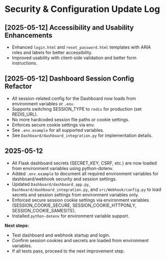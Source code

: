 # Security & Configuration Update Log

## [2025-05-12] Accessibility and Usability Enhancements

- Enhanced `login.html` and `reset_password.html` templates with ARIA roles and labels for better accessibility.
- Improved usability with client-side validation and better form instructions.

## [2025-05-12] Dashboard Session Config Refactor

- All session-related config for the Dashboard now loads from environment variables or `.env`.
- Supports switching SESSION_TYPE to `redis` for production (set REDIS_URL).
- No more hardcoded session file paths or cookie settings.
- Enforces secure cookie settings via env.
- See `.env.example` for all supported variables.
- See `Dashboard/dashboard_integration.py` for implementation details.

## 2025-05-12

- All Flask dashboard secrets (SECRET_KEY, CSRF, etc.) are now loaded from environment variables using python-dotenv.
- Added `.env.example` to document all required environment variables for dashboard/webhook security and session settings.
- Updated `Dashboard/dashboard_app.py`, `Dashboard/dashboard_integration.py`, and `src/Webhook/config.py` to load secrets and session settings from environment variables only.
- Enforced secure session cookie settings via environment variables (SESSION_COOKIE_SECURE, SESSION_COOKIE_HTTPONLY, SESSION_COOKIE_SAMESITE).
- Installed `python-dotenv` for environment variable support.

**Next steps:**

- Test dashboard and webhook startup and login.
- Confirm session cookies and secrets are loaded from environment variables.
- If all tests pass, proceed to the next improvement step.
